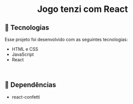<h1 align="center"> Jogo tenzi com React </h1>

## 🚀 Tecnologias

Esse projeto foi desenvolvido com as seguintes tecnologias:

- HTML e CSS
- JavaScript
- React

<br>

## 🚩 Dependências

- react-confetti
